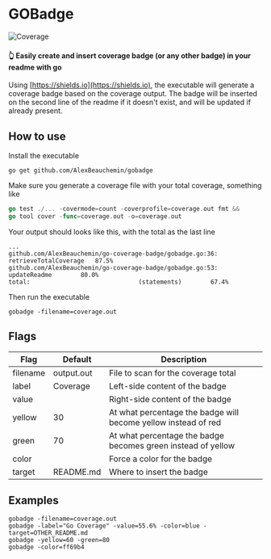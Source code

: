 # GOBadge
![Coverage](https://img.shields.io/badge/Coverage-76.5%25-brightgreen)

#### 👆 Easily create and insert coverage badge (or any other badge) in your readme with go

Using [https://shields.io](https://shields.io), the executable will generate a coverage badge based on the coverage output. The badge will be inserted on the second line of the readme if it doesn't exist, and will be updated if already present.

## How to use
Install the executable
```
go get github.com/AlexBeauchemin/gobadge
```
Make sure you generate a coverage file with your total coverage, something like
```go
go test ./... -covermode=count -coverprofile=coverage.out fmt &&
go tool cover -func=coverage.out -o=coverage.out
```

Your output should looks like this, with the total as the last line
```
...
github.com/AlexBeauchemin/go-coverage-badge/gobadge.go:36:	retrieveTotalCoverage	87.5%
github.com/AlexBeauchemin/go-coverage-badge/gobadge.go:53:	updateReadme		80.0%
total:								(statements)		67.4%
```
Then run the executable
```
gobadge -filename=coverage.out
```

## Flags
|Flag                          |Default   |Description|
|------------------------------|----------|-----------|
|filename                      |output.out|File to scan for the coverage total|
|label                         |Coverage  |Left-side content of the badge|
|value                         |          |Right-side content of the badge|
|yellow                        |30        |At what percentage the badge will become yellow instead of red|
|green                         |70        |At what percentage the badge becomes green instead of yellow|
|color                         |          |Force a color for the badge|
|target                        |README.md |Where to insert the badge|

## Examples
```
gobadge -filename=coverage.out
gobadge -label="Go Coverage" -value=55.6% -color=blue -target=OTHER_README.md
gobadge -yellow=60 -green=80
gobadge -color=ff69b4
```
